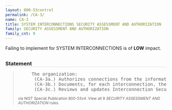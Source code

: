 ```yaml
---
layout: 800-53control
permalink: /CA-3/
name: CA-3
title: SYSTEM INTERCONNECTIONS SECURITY ASSESSMENT AND AUTHORIZATION
family: SECURITY ASSESSMENT AND AUTHORIZATION
family_cnt: 9
---
```

<p class="text-info">Failing to implement for SYSTEM INTERCONNECTIONS is of <b>LOW</b> impact.</p>

<h3 style="border-bottom:1px solid #ddd;margin:30px 0 8px 0;">Statement</h3>
<blockquote>
<pre>     The organization: 
      (CA-3a.) Authorizes connections from the information system to other information systems through the use of Interconnection Security Agreements; 
      (CA-3b.) Documents, for each interconnection, the interface characteristics, security requirements, and the nature of the information communicated; and 
      (CA-3c.) Reviews and updates Interconnection Security Agreements [Assignment: organization-defined frequency]. 
</pre>
<p><small>via NIST Special Publication 800-53v4. View all 9 <i>SECURITY ASSESSMENT AND AUTHORIZATION</i> rules. <a href="/cce/ssg/group/$Group_id"><span class="glyphicon glyphicon-link"></span></a> </small></p>
</blockquote>

